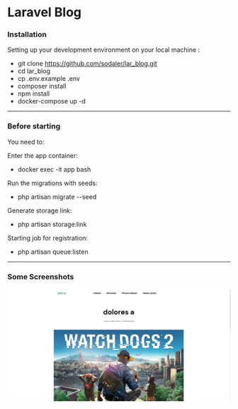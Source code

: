 # Laravel Blog

### Installation

Setting up your development environment on your local machine :


- git clone https://github.com/sodaler/lar_blog.git
- cd lar_blog
- cp .env.example .env
- composer install
- npm install
- docker-compose up -d

---

### Before starting
You need to: <br>

Enter the app container:

- docker exec -it app bash

Run the migrations with seeds:

- php artisan migrate --seed

Generate storage link:

- php artisan storage:link

Starting job for registration:

- php artisan queue:listen

---

### Some Screenshots

![Screenshot](public/git_images/screenshots/img.png)



